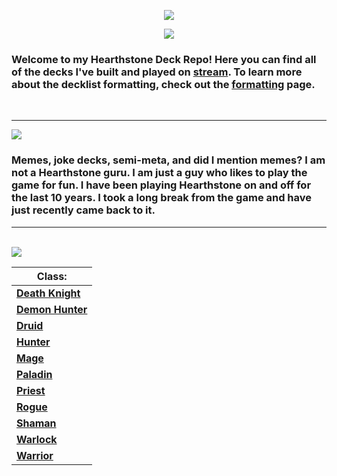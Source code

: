 <p align="center"><img src="https://i.imgur.com/vAYlCov.png"></p>

<p align="center"><img src="https://i.imgur.com/vAYlCov.png"></p>


### Welcome to my Hearthstone Deck Repo! Here you can find all of the decks I've built and played on [stream](https://www.twitch.tv/emerald_void). To learn more about the decklist formatting, check out the [formatting]() page.

<br>

---

<img src="https://i.imgur.com/dW4iaIn.png">

### Memes, joke decks, semi-meta, and did I mention memes? I am not a Hearthstone guru. I am just a guy who likes to play the game for fun. I have been playing Hearthstone on and off for the last 10 years. I took a long break from the game and have just recently came back to it.

---

<br>

<img src="https://i.imgur.com/RBbokyf.png">


| **Class:**           |
|----------------------|
| [**Death Knight**]() |
| [**Demon Hunter**]() |
| [**Druid**]()        |
| [**Hunter**]()       |
| [**Mage**]()         |
| [**Paladin**]()      |
| [**Priest**]()       |
| [**Rogue**]()        |
| [**Shaman**]()       |
| [**Warlock**]()      |
| [**Warrior**]()      |
